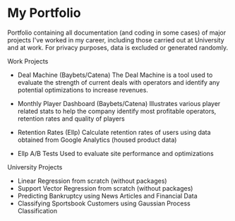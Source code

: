 # My Portfolio

Portfolio containing all documentation (and coding in some cases) of major projects I've worked in my career, including those carried out at University and at work.
For privacy purposes, data is excluded or generated randomly.

Work Projects
- Deal Machine (Baybets/Catena)
The Deal Machine is a tool used to evaluate the strength of current deals with operators and identify any potential optimizations to increase revenues.

- Monthly Player Dashboard (Baybets/Catena)
Illustrates various player related stats to help the company identify most profitable operators, retention rates and quality of players

- Retention Rates (Ellp)
Calculate retention rates of users using data obtained from Google Analytics (housed product data)

- Ellp A/B Tests
Used to evaluate site performance and optimizations

University Projects
- Linear Regression from scratch (without packages)
- Support Vector Regression from scratch (without packages)
- Predicting Bankruptcy using News Articles and Financial Data
- Classifying Sportsbook Customers using Gaussian Process Classification
